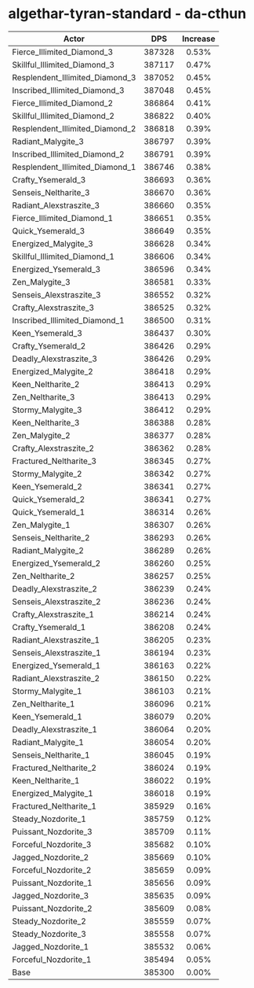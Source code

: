 # algethar-tyran-standard - da-cthun
| Actor | DPS | Increase |
|---|:---:|:---:|
|Fierce_Illimited_Diamond_3|387328|0.53%|
|Skillful_Illimited_Diamond_3|387117|0.47%|
|Resplendent_Illimited_Diamond_3|387052|0.45%|
|Inscribed_Illimited_Diamond_3|387048|0.45%|
|Fierce_Illimited_Diamond_2|386864|0.41%|
|Skillful_Illimited_Diamond_2|386822|0.40%|
|Resplendent_Illimited_Diamond_2|386818|0.39%|
|Radiant_Malygite_3|386797|0.39%|
|Inscribed_Illimited_Diamond_2|386791|0.39%|
|Resplendent_Illimited_Diamond_1|386746|0.38%|
|Crafty_Ysemerald_3|386693|0.36%|
|Senseis_Neltharite_3|386670|0.36%|
|Radiant_Alexstraszite_3|386660|0.35%|
|Fierce_Illimited_Diamond_1|386651|0.35%|
|Quick_Ysemerald_3|386649|0.35%|
|Energized_Malygite_3|386628|0.34%|
|Skillful_Illimited_Diamond_1|386606|0.34%|
|Energized_Ysemerald_3|386596|0.34%|
|Zen_Malygite_3|386581|0.33%|
|Senseis_Alexstraszite_3|386552|0.32%|
|Crafty_Alexstraszite_3|386525|0.32%|
|Inscribed_Illimited_Diamond_1|386500|0.31%|
|Keen_Ysemerald_3|386437|0.30%|
|Crafty_Ysemerald_2|386426|0.29%|
|Deadly_Alexstraszite_3|386426|0.29%|
|Energized_Malygite_2|386418|0.29%|
|Keen_Neltharite_2|386413|0.29%|
|Zen_Neltharite_3|386413|0.29%|
|Stormy_Malygite_3|386412|0.29%|
|Keen_Neltharite_3|386388|0.28%|
|Zen_Malygite_2|386377|0.28%|
|Crafty_Alexstraszite_2|386362|0.28%|
|Fractured_Neltharite_3|386345|0.27%|
|Stormy_Malygite_2|386342|0.27%|
|Keen_Ysemerald_2|386341|0.27%|
|Quick_Ysemerald_2|386341|0.27%|
|Quick_Ysemerald_1|386314|0.26%|
|Zen_Malygite_1|386307|0.26%|
|Senseis_Neltharite_2|386293|0.26%|
|Radiant_Malygite_2|386289|0.26%|
|Energized_Ysemerald_2|386260|0.25%|
|Zen_Neltharite_2|386257|0.25%|
|Deadly_Alexstraszite_2|386239|0.24%|
|Senseis_Alexstraszite_2|386236|0.24%|
|Crafty_Alexstraszite_1|386214|0.24%|
|Crafty_Ysemerald_1|386208|0.24%|
|Radiant_Alexstraszite_1|386205|0.23%|
|Senseis_Alexstraszite_1|386194|0.23%|
|Energized_Ysemerald_1|386163|0.22%|
|Radiant_Alexstraszite_2|386150|0.22%|
|Stormy_Malygite_1|386103|0.21%|
|Zen_Neltharite_1|386096|0.21%|
|Keen_Ysemerald_1|386079|0.20%|
|Deadly_Alexstraszite_1|386064|0.20%|
|Radiant_Malygite_1|386054|0.20%|
|Senseis_Neltharite_1|386045|0.19%|
|Fractured_Neltharite_2|386024|0.19%|
|Keen_Neltharite_1|386022|0.19%|
|Energized_Malygite_1|386018|0.19%|
|Fractured_Neltharite_1|385929|0.16%|
|Steady_Nozdorite_1|385759|0.12%|
|Puissant_Nozdorite_3|385709|0.11%|
|Forceful_Nozdorite_3|385682|0.10%|
|Jagged_Nozdorite_2|385669|0.10%|
|Forceful_Nozdorite_2|385659|0.09%|
|Puissant_Nozdorite_1|385656|0.09%|
|Jagged_Nozdorite_3|385635|0.09%|
|Puissant_Nozdorite_2|385609|0.08%|
|Steady_Nozdorite_2|385559|0.07%|
|Steady_Nozdorite_3|385558|0.07%|
|Jagged_Nozdorite_1|385532|0.06%|
|Forceful_Nozdorite_1|385494|0.05%|
|Base|385300|0.00%|
